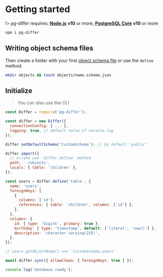 # Getting started

!> pg-differ requires: **[Node.js](https://nodejs.org/)** **v10** or more; **[PostgreSQL Core](https://www.postgresql.org/download/)** **v10** or more

```bash
npm i pg-differ
```

## Writing object schema files

Then create a folder with your first [object schema file](objects.md) or use the `define` method.

```bash
mkdir objects && touch objects/name.schema.json
```

## Initialize

> You can also use the _CLI_

```javascript
const Differ = require('pg-differ');

const differ = new Differ({
  connectionConfig: { ... },
  logging: true, // default value of console.log
});

differ.setDefaultSchema('CustomSchema'); // by default 'public'

differ.import({
  // or/and use 'differ.define' method
  path: './objects',
  locals: { table: 'children' },
});

const users = differ.define('table', {
  name: 'users',
  foreignKeys: [
    {
      columns: ['id'],
      references: { table: 'children', columns: ['id'] },
    },
  ],
  columns: {
    id: { type: 'bigint', primary: true },
    birthday: { type: 'timestamp', default: ['literal', 'now()'] },
    description: 'character varying(255)',
  },
});

// users.getObjectName() === 'CustomSchema.users'

await differ.sync({ allowClean: { foreignKeys: true } });

console.log('database ready');
```
